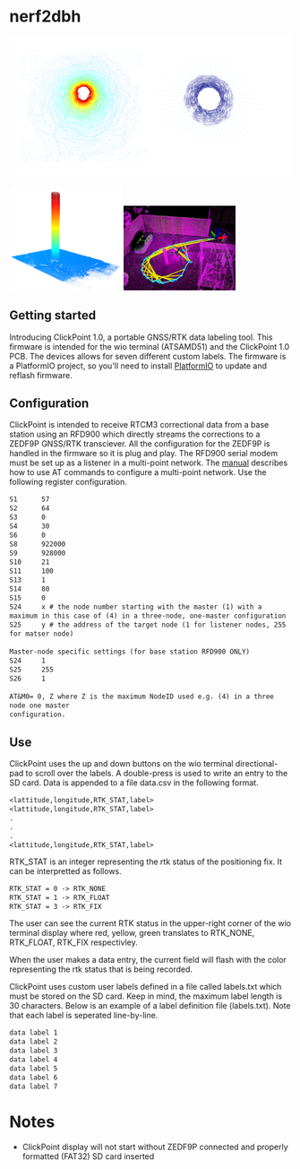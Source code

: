 # nerf2dbh
<p align="center">
  <img src="images/inside_a_pipe.png" width="600" title="">
</p>
<p align="left">
  <img src="images/NerfCapture_feature_cloud.png" width="200" title="">
  <img src="images/pvc_pipe_d_liosam.png" width="200" title="">
  <img src="images/pvc_pip_NerfCapture.mp4" width="300" title="">
</p>

## Getting started

Introducing ClickPoint 1.0, a portable GNSS/RTK data labeling tool. This firmware is intended for the wio terminal (ATSAMD51) and the ClickPoint 1.0 PCB. 
The devices allows for seven different custom labels. The firmware is a PlatformIO project, so you'll need to install [PlatformIO](https://platformio.org/) 
to update and reflash firmware.

## Configuration

ClickPoint is intended to receive RTCM3 correctional data from a base station using an RFD900 which directly streams the corrections to a ZEDF9P GNSS/RTK 
transciever. All the configuration for the ZEDF9P is handled in the firmware so it is plug and play. The RFD900 serial modem must be set up as a listener
in a multi-point network. The [manual](https://files.rfdesign.com.au/Files/documents/RFD900x%20Multipoint%20User%20Manual%20V1.1.pdf) describes how to use AT commands to configure a multi-point network. Use the following register configuration.

```
S1      57
S2      64
S3      0
S4      30
S6      0
S8      922000
S9      928000
S10     21
S11     100
S13     1
S14     80
S15     0
S24     x # the node number starting with the master (1) with a maximum in this case of (4) in a three-node, one-master configuration
S25     y # the address of the target node (1 for listener nodes, 255 for matser node)

Master-node specific settings (for base station RFD900 ONLY)
S24     1
S25     255
S26     1

AT&M0= 0, Z where Z is the maximum NodeID used e.g. (4) in a three node one master
configuration.
```

## Use

ClickPoint uses the up and down buttons on the wio terminal directional-pad to scroll over the labels. A double-press is used to write an entry to the SD card.
Data is appended to a file data.csv in the following format.

```
<lattitude,longitude,RTK_STAT,label>
<lattitude,longitude,RTK_STAT,label>
.
.
.
<lattitude,longitude,RTK_STAT,label>
```

RTK_STAT is an integer representing the rtk status of the positioning fix. It can be interpretted as follows.

```
RTK_STAT = 0 -> RTK_NONE
RTK_STAT = 1 -> RTK_FLOAT
RTK_STAT = 3 -> RTK_FIX
```

The user can see the current RTK status in the upper-right corner of the wio terminal display where red, yellow, green translates to RTK_NONE, RTK_FLOAT, RTK_FIX respectivley.

When the user makes a data entry, the current field will flash with the color representing the rtk status that is being recorded. 

ClickPoint uses custom user labels defined in a file called labels.txt which must be stored on the SD card. Keep in mind, the maximum label length is 30 characters.
Below is an example of a label definition file (labels.txt). Note that each label is seperated line-by-line.

```
data label 1
data label 2
data label 3
data label 4
data label 5
data label 6
data label 7
```

# Notes
- ClickPoint display will not start without ZEDF9P connected and properly formatted (FAT32) SD card inserted



